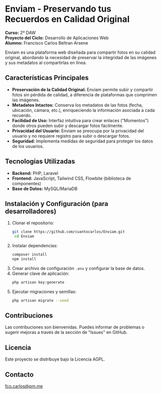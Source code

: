 # Enviam - Preservando tus Recuerdos en Calidad Original

**Curso:** 2º DAW  
**Proyecto del Ciclo:** Desarrollo de Aplicaciones Web  
**Alumno:** Francisco Carlos Beltran Arsene

Enviam es una plataforma web diseñada para compartir fotos en su calidad original, abordando la necesidad de preservar la integridad de las imágenes y sus metadatos al compartirlas en línea.

## Características Principales

- **Preservación de la Calidad Original:** Enviam permite subir y compartir fotos sin pérdida de calidad, a diferencia de plataformas que comprimen las imágenes.
- **Metadatos Intactos:** Conserva los metadatos de las fotos (fecha, ubicación, cámara, etc.), enriqueciendo la información asociada a cada recuerdo.
- **Facilidad de Uso:** Interfaz intuitiva para crear enlaces ("Momentos") donde otros pueden subir y descargar fotos fácilmente.
- **Privacidad del Usuario:** Enviam se preocupa por la privacidad del usuario y no requiere registro para subir o descargar fotos.
- **Seguridad:** Implementa medidas de seguridad para proteger los datos de los usuarios.

## Tecnologías Utilizadas

- **Backend:** PHP, Laravel
- **Frontend:** JavaScript, Tailwind CSS, Flowbite (biblioteca de componentes)
- **Base de Datos:** MySQL/MariaDB

## Instalación y Configuración (para desarrolladores)

1. Clonar el repositorio:
   ```bash
   git clone https://github.com/cuantocarlos/Enviam.git
    cd Enviam
    ```
2. Instalar dependencias:
    ```bash
    composer install
    npm install
    ```
3. Crear archivo de configuración `.env` y configurar la base de datos.
4. Generar clave de aplicación:
    ```bash
    php artisan key:generate
    ```
5. Ejecutar migraciones y semillas:
    ```bash
    php artisan migrate --seed
    ```
## Contribuciones

Las contribuciones son bienvenidas. Puedes informar de problemas o sugerir mejoras a través de la sección de "Issues" en GitHub.

## Licencia

Este proyecto se distribuye bajo la Licencia AGPL.

## Contacto

fco.carlos@pm.me
